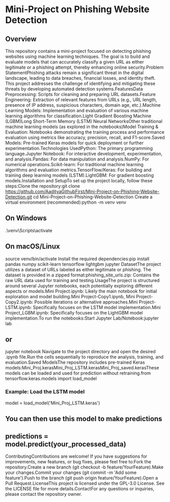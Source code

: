 # Mini-Project on Phishing Website Detection
## Overview
This repository contains a mini-project focused on detecting phishing websites using machine learning techniques. The goal is to build and evaluate models that can accurately classify a given URL as either legitimate or a phishing attempt, thereby enhancing online security.Problem StatementPhishing attacks remain a significant threat in the digital landscape, leading to data breaches, financial losses, and identity theft. This project addresses the challenge of identifying and mitigating these threats by developing automated detection systems.FeaturesData Preprocessing: Scripts for cleaning and preparing URL datasets.Feature Engineering: Extraction of relevant features from URLs (e.g., URL length, presence of IP address, suspicious characters, domain age, etc.).Machine Learning Models: Implementation and evaluation of various machine learning algorithms for classification.Light Gradient Boosting Machine (LGBM)Long Short-Term Memory (LSTM) Neural NetworksOther traditional machine learning models (as explored in the notebooks)Model Training & Evaluation: Notebooks demonstrating the training process and performance evaluation using metrics like accuracy, precision, recall, and F1-score.Saved Models: Pre-trained Keras models for quick deployment or further experimentation.Technologies UsedPython: The primary programming language.Jupyter Notebook: For interactive development, experimentation, and analysis.Pandas: For data manipulation and analysis.NumPy: For numerical operations.Scikit-learn: For traditional machine learning algorithms and evaluation metrics.TensorFlow/Keras: For building and training deep learning models (LSTM).LightGBM: For gradient boosting models.Installation and SetupTo set up the project locally, follow these steps:Clone the repository:git clone https://github.com/AadityaGithubFirst/Mini-Project-on-Phishing-Website-Detection.git
cd Mini-Project-on-Phishing-Website-Detection
Create a virtual environment (recommended):python -m venv venv
## On Windows
.\venv\Scripts\activate
## On macOS/Linux
source venv/bin/activate
Install the required dependencies:pip install pandas numpy scikit-learn tensorflow lightgbm jupyter
DatasetThe project utilizes a dataset of URLs labeled as either legitimate or phishing. The dataset is provided in a zipped format:phishing_site_urls.zip: Contains the raw URL data used for training and testing.UsageThe project is structured around several Jupyter notebooks, each potentially exploring different aspects or models.Mini Project.ipynb: Likely the main notebook for initial exploration and model building.Mini Project-Copy1.ipynb, Mini Project-Copy2.ipynb: Possible iterations or alternative approaches.Mini Project-LSTM.ipynb: Specifically focuses on the LSTM model implementation.Mini Project_LGBM.ipynb: Specifically focuses on the LightGBM model implementation.To run the notebooks:Start Jupyter Lab/Notebook:jupyter lab
## or
jupyter notebook
Navigate to the project directory and open the desired .ipynb file.Run the cells sequentially to reproduce the analysis, training, and evaluation.Saved ModelsThe repository includes pre-trained Keras models:Mini_Proj.kerasMini_Proj_LSTM.kerasMini_Proj_saved.kerasThese models can be loaded and used for prediction without retraining.from tensorflow.keras.models import load_model

### Example: Load the LSTM model
model = load_model('Mini_Proj_LSTM.keras')

## You can then use this model to make predictions
## predictions = model.predict(your_processed_data)
ContributingContributions are welcome! If you have suggestions for improvements, new features, or bug fixes, please feel free to:Fork the repository.Create a new branch (git checkout -b feature/YourFeature).Make your changes.Commit your changes (git commit -m 'Add some feature').Push to the branch (git push origin feature/YourFeature).Open a Pull Request.LicenseThis project is licensed under the GPL-3.0 License. See the LICENSE file for more details.ContactFor any questions or inquiries, please contact the repository owner.
